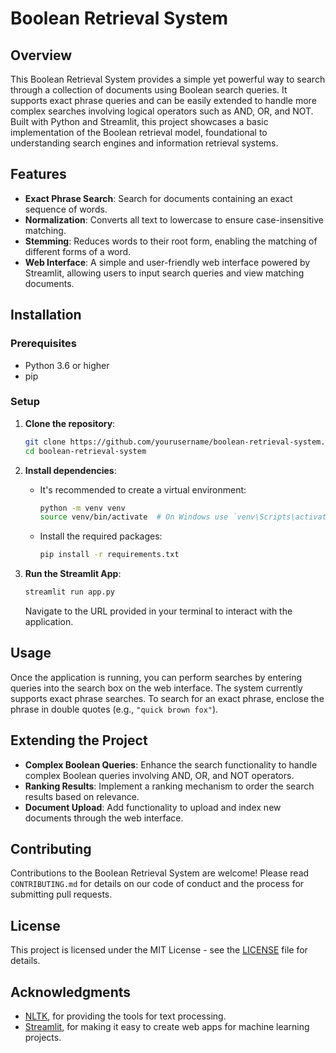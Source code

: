 
# Boolean Retrieval System

## Overview

This Boolean Retrieval System provides a simple yet powerful way to search through a collection of documents using Boolean search queries. It supports exact phrase queries and can be easily extended to handle more complex searches involving logical operators such as AND, OR, and NOT. Built with Python and Streamlit, this project showcases a basic implementation of the Boolean retrieval model, foundational to understanding search engines and information retrieval systems.

## Features

- **Exact Phrase Search**: Search for documents containing an exact sequence of words.
- **Normalization**: Converts all text to lowercase to ensure case-insensitive matching.
- **Stemming**: Reduces words to their root form, enabling the matching of different forms of a word.
- **Web Interface**: A simple and user-friendly web interface powered by Streamlit, allowing users to input search queries and view matching documents.

## Installation

### Prerequisites

- Python 3.6 or higher
- pip

### Setup

1. **Clone the repository**:

   ```bash
   git clone https://github.com/yourusername/boolean-retrieval-system.git
   cd boolean-retrieval-system
   ```

2. **Install dependencies**:

   - It's recommended to create a virtual environment:

     ```bash
     python -m venv venv
     source venv/bin/activate  # On Windows use `venv\Scripts\activate`
     ```

   - Install the required packages:

     ```bash
     pip install -r requirements.txt
     ```

3. **Run the Streamlit App**:

   ```bash
   streamlit run app.py
   ```

   Navigate to the URL provided in your terminal to interact with the application.

## Usage

Once the application is running, you can perform searches by entering queries into the search box on the web interface. The system currently supports exact phrase searches. To search for an exact phrase, enclose the phrase in double quotes (e.g., `"quick brown fox"`).

## Extending the Project

- **Complex Boolean Queries**: Enhance the search functionality to handle complex Boolean queries involving AND, OR, and NOT operators.
- **Ranking Results**: Implement a ranking mechanism to order the search results based on relevance.
- **Document Upload**: Add functionality to upload and index new documents through the web interface.

## Contributing

Contributions to the Boolean Retrieval System are welcome! Please read `CONTRIBUTING.md` for details on our code of conduct and the process for submitting pull requests.

## License

This project is licensed under the MIT License - see the [LICENSE](LICENSE) file for details.

## Acknowledgments

- [NLTK](https://www.nltk.org/), for providing the tools for text processing.
- [Streamlit](https://streamlit.io/), for making it easy to create web apps for machine learning projects.
